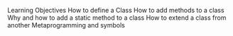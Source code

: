 Learning Objectives
How to define a Class
How to add methods to a class
Why and how to add a static method to a class
How to extend a class from another
Metaprogramming and symbols
